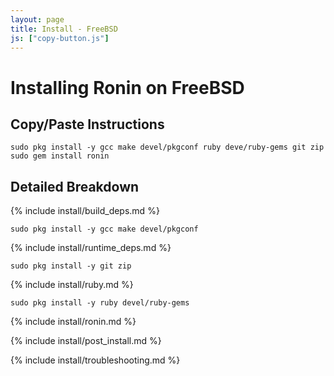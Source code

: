 ```yaml
---
layout: page
title: Install - FreeBSD
js: ["copy-button.js"]
---
```


# Installing Ronin on FreeBSD

## Copy/Paste Instructions

```shell
sudo pkg install -y gcc make devel/pkgconf ruby deve/ruby-gems git zip
sudo gem install ronin
```

## Detailed Breakdown

{% include install/build_deps.md %}

```shell
sudo pkg install -y gcc make devel/pkgconf
```

{% include install/runtime_deps.md %}

```shell
sudo pkg install -y git zip
```

{% include install/ruby.md %}

```shell
sudo pkg install -y ruby devel/ruby-gems
```

{% include install/ronin.md %}

{% include install/post_install.md %}

{% include install/troubleshooting.md %}
